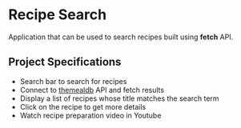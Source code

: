 # Recipe Search

Application that can be used to search recipes built using **fetch** API.

## Project Specifications

- Search bar to search for recipes
- Connect to [themealdb](https://www.themealdb.com/api.php) API and fetch results
- Display a list of recipes whose title matches the search term
- Click on the recipe to get more details
- Watch recipe preparation video in Youtube
